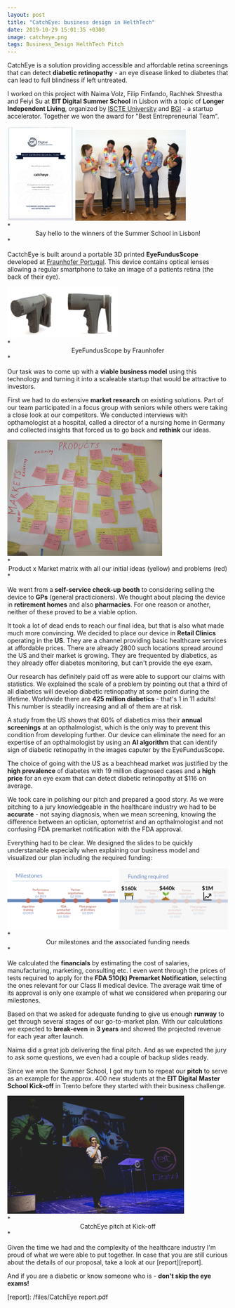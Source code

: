 ```yaml
---
layout: post
title: "CatchEye: business design in HelthTech"
date: 2019-10-29 15:01:35 +0300
image: catcheye.png
tags: Business_Design HelthTech Pitch
---
```


CatchEye is a solution providing accessible and affordable retina screenings that can detect **diabetic retinopathy** - an eye disease linked to diabetes that can lead to full blindness if left untreated.

I worked on this project with Naima Volz, Filip Finfando, Rachhek Shrestha and Feiyi Su at **EIT Digital Summer School** in Lisbon with a topic of **Longer Independent Living**, organized by [ISCTE University][iscte] and [BGI][bgi] - a startup accelerator. Together we won the award for "Best Entrepreneurial Team".

<div class="wrapper">
<img src="/images/certificate.png" class="align-center" width="30%"> <img src="/images/team.jpg" class="align-center" width="50%">
</div>
*<center>Say hello to the winners of the Summer School in Lisbon!</center>*

CactchEye is built around a portable 3D printed **EyeFundusScope** developed at [Fraunhofer Portugal][fraunhofer]. This device contains optical lenses allowing a regular smartphone to take an image of a patients retina (the back of their eye).

<div class="wrapper">
<img src="/images/eyefundusscope.png" class="align-center" width="50%">
</div>
*<center>EyeFundusScope by Fraunhofer</center>*

Our task was to come up with a **viable business model** using this technology and turning it into a scaleable startup that would be attractive to investors.

First we had to do extensive **market research** on existing solutions. Part of our team participated in a focus group with seniors while others were taking a close look at our competitors. We conducted interviews with opthamologist at a hospital, called a director of a nursing home in Germany and collected insights that forced us to go back and **rethink** our ideas.

<div class="wrapper">
<img src="/images/matrix.jpg" class="align-center" width="70%">
</div>
*<center>Product x Market matrix with all our initial ideas (yellow) and problems (red)</center>*

We went from a **self-service check-up booth** to considering selling the device to **GPs** (general practicioners). We thought about placing the device in **retirement homes** and also **pharmacies**. For one reason or another, neither of these proved to be a viable option.

It took a lot of dead ends to reach our final idea, but that is also what made much more convincing. We decided to place our device in **Retail Clinics** operating in the **US**. They are a channel providing basic healthcare services at affordable prices. There are already 2800 such locations spread around the US and their market is growing. They are frequented by diabetics, as they already offer diabetes monitoring, but can't provide the eye exam.

Our research has definitely paid off as were able to support our claims with statistics. We explained the scale of a problem by pointing out that a third of all diabetics will develop diabetic retinopathy at some point during the lifetime. Worldwide there are **425 million diabetics** - that's 1 in 11 adults! This number is steadily increasing and all of them are at risk.

A study from the US shows that 60% of diabetics miss their **annual screenings** at an opthalmologist, which is the only way to prevent this condition from developing further. Our device can eliminate the need for an expertise of an opthalmologist by using an **AI algorithm** that can identify sign of diabetic retinopathy in the images caputer by the EyeFundusScope.

The choice of going with the US as a beachhead market was justified by the **high prevalence** of diabetes with 19 million diagnosed cases and a **high price** for an eye exam that can detect diabetic retinopathy at \$116 on average.

We took care in polishing our pitch and prepared a good story. As we were pitching to a jury knowledgeable in the healthcare industry we had to be **accurate** - not saying diagnosis, when we mean screening, knowing the difference between an optician, optometrist and an opthalmologist and not confusing FDA premarket notification with the FDA approval.

Everything had to be clear. We designed the slides to be quickly understanable especially when explaining our business model and visualized our plan including the required funding:

<div class="wrapper">
<img src="/images/slide1.png" class="align-center" width="50%"> <img src="/images/slide2.png" class="align-center" width="49%">
</div>
*<center>Our milestones and the associated funding needs</center>*

We calculated the **financials** by estimating the cost of salaries, manufacturing, marketing, consulting etc. I even went through the prices of tests required to apply for the **FDA 510(k) Premarket Notification**, selecting the ones relevant for our Class II medical device. The average wait time of its approval is only one example of what we considered when preparing our milestones.

Based on that we asked for adequate funding to give us enough **runway** to get through several stages of our go-to-market plan. With our calculations we expected to **break-even** in **3 years** and showed the projected revenue for each year after launch.

Naima did a great job delivering the final pitch. And as we expected the jury to ask some questions, we even had a couple of backup slides ready.

Since we won the Summer School, I got my turn to repeat our **pitch** to serve as an example for the approx. 400 new students at the **EIT Digital Master School Kick-off** in Trento before they started with their business challenge.

<div class="wrapper">
<img src="/images/pitch.jpg" class="align-center" width="80%">
</div>
*<center>CatchEye pitch at Kick-off</center>*

Given the time we had and the complexity of the healthcare industry I'm proud of what we were able to put together.
In case that you are still curious about the details of our proposal, take a look at our [report][report].

And if you are a diabetic or know someone who is - **don't skip the eye exams!**

[fraunhofer]: https://www.aicos.fraunhofer.pt/en/home.html
[iscte]: https://www.iscte-iul.pt/
[bgi]: https://www.bgi.pt/

[report]: /files/CatchEye report.pdf
